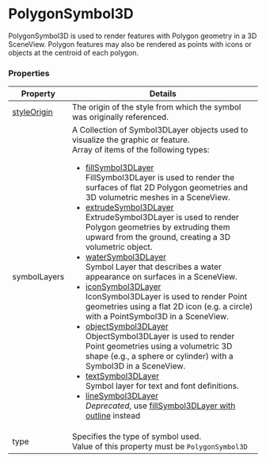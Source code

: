 # PolygonSymbol3D

PolygonSymbol3D is used to render features with Polygon geometry in a 3D SceneView. Polygon features may also be rendered as points with icons or objects at the centroid of each polygon.

### Properties

| Property | Details
| --- | ---
| [styleOrigin](styleOrigin.md) | The origin of the style from which the symbol was originally referenced.
| symbolLayers | A Collection of Symbol3DLayer objects used to visualize the graphic or feature.<br>Array of items of the following types: <ul><li>[fillSymbol3DLayer](fillSymbol3DLayer.md)<br>FillSymbol3DLayer is used to render the surfaces of flat 2D Polygon geometries and 3D volumetric meshes in a SceneView.</li><li>[extrudeSymbol3DLayer](extrudeSymbol3DLayer.md)<br>ExtrudeSymbol3DLayer is used to render Polygon geometries by extruding them upward from the ground, creating a 3D volumetric object.</li><li>[waterSymbol3DLayer](waterSymbol3DLayer.md)<br>Symbol Layer that describes a water appearance on surfaces in a SceneView.</li><li>[iconSymbol3DLayer](iconSymbol3DLayer.md)<br>IconSymbol3DLayer is used to render Point geometries using a flat 2D icon (e.g. a circle) with a PointSymbol3D in a SceneView.</li><li>[objectSymbol3DLayer](objectSymbol3DLayer.md)<br>ObjectSymbol3DLayer is used to render Point geometries using a volumetric 3D shape (e.g., a sphere or cylinder) with a Symbol3D in a SceneView.</li><li>[textSymbol3DLayer](textSymbol3DLayer.md)<br>Symbol layer for text and font definitions.</li><li>[lineSymbol3DLayer](lineSymbol3DLayer.md)<br><em>Deprecated</em>, use [fillSymbol3DLayer with outline](fillSymbol3DLayer.md) instead</li></ul>
| type | Specifies the type of symbol used.<br>Value of this property must be `PolygonSymbol3D`



